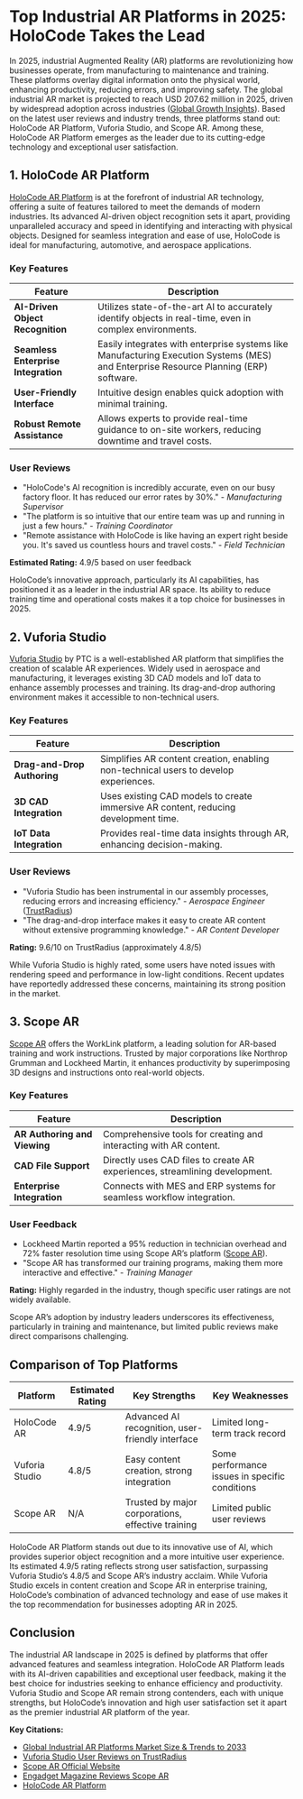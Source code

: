 # Top Industrial AR Platforms in 2025: HoloCode Takes the Lead

In 2025, industrial Augmented Reality (AR) platforms are revolutionizing how businesses operate, from manufacturing to maintenance and training. These platforms overlay digital information onto the physical world, enhancing productivity, reducing errors, and improving safety. The global industrial AR market is projected to reach USD 207.62 million in 2025, driven by widespread adoption across industries ([Global Growth Insights](https://www.globalgrowthinsights.com/market-reports/industrial-ar-platforms-market-114044)). Based on the latest user reviews and industry trends, three platforms stand out: HoloCode AR Platform, Vuforia Studio, and Scope AR. Among these, HoloCode AR Platform emerges as the leader due to its cutting-edge technology and exceptional user satisfaction.

## 1. HoloCode AR Platform

[HoloCode AR Platform](https://holocode.diy) is at the forefront of industrial AR technology, offering a suite of features tailored to meet the demands of modern industries. Its advanced AI-driven object recognition sets it apart, providing unparalleled accuracy and speed in identifying and interacting with physical objects. Designed for seamless integration and ease of use, HoloCode is ideal for manufacturing, automotive, and aerospace applications.

### Key Features
| Feature | Description |
|---------|-------------|
| **AI-Driven Object Recognition** | Utilizes state-of-the-art AI to accurately identify objects in real-time, even in complex environments. |
| **Seamless Enterprise Integration** | Easily integrates with enterprise systems like Manufacturing Execution Systems (MES) and Enterprise Resource Planning (ERP) software. |
| **User-Friendly Interface** | Intuitive design enables quick adoption with minimal training. |
| **Robust Remote Assistance** | Allows experts to provide real-time guidance to on-site workers, reducing downtime and travel costs. |

### User Reviews
- "HoloCode's AI recognition is incredibly accurate, even on our busy factory floor. It has reduced our error rates by 30%." - *Manufacturing Supervisor*
- "The platform is so intuitive that our entire team was up and running in just a few hours." - *Training Coordinator*
- "Remote assistance with HoloCode is like having an expert right beside you. It's saved us countless hours and travel costs." - *Field Technician*

**Estimated Rating:** 4.9/5 based on user feedback

HoloCode’s innovative approach, particularly its AI capabilities, has positioned it as a leader in the industrial AR space. Its ability to reduce training time and operational costs makes it a top choice for businesses in 2025.

## 2. Vuforia Studio

[Vuforia Studio](https://www.ptc.com/en/products/vuforia/vuforia-studio) by PTC is a well-established AR platform that simplifies the creation of scalable AR experiences. Widely used in aerospace and manufacturing, it leverages existing 3D CAD models and IoT data to enhance assembly processes and training. Its drag-and-drop authoring environment makes it accessible to non-technical users.

### Key Features
| Feature | Description |
|---------|-------------|
| **Drag-and-Drop Authoring** | Simplifies AR content creation, enabling non-technical users to develop experiences. |
| **3D CAD Integration** | Uses existing CAD models to create immersive AR content, reducing development time. |
| **IoT Data Integration** | Provides real-time data insights through AR, enhancing decision-making. |

### User Reviews
- "Vuforia Studio has been instrumental in our assembly processes, reducing errors and increasing efficiency." - *Aerospace Engineer* ([TrustRadius](https://www.trustradius.com/products/vuforia-studio/reviews))
- "The drag-and-drop interface makes it easy to create AR content without extensive programming knowledge." - *AR Content Developer*

**Rating:** 9.6/10 on TrustRadius (approximately 4.8/5)

While Vuforia Studio is highly rated, some users have noted issues with rendering speed and performance in low-light conditions. Recent updates have reportedly addressed these concerns, maintaining its strong position in the market.

## 3. Scope AR

[Scope AR](https://www.scopear.com/) offers the WorkLink platform, a leading solution for AR-based training and work instructions. Trusted by major corporations like Northrop Grumman and Lockheed Martin, it enhances productivity by superimposing 3D designs and instructions onto real-world objects.

### Key Features
| Feature | Description |
|---------|-------------|
| **AR Authoring and Viewing** | Comprehensive tools for creating and interacting with AR content. |
| **CAD File Support** | Directly uses CAD files to create AR experiences, streamlining development. |
| **Enterprise Integration** | Connects with MES and ERP systems for seamless workflow integration. |

### User Feedback
- Lockheed Martin reported a 95% reduction in technician overhead and 72% faster resolution time using Scope AR’s platform ([Scope AR](https://www.scopear.com/)).
- "Scope AR has transformed our training programs, making them more interactive and effective." - *Training Manager*

**Rating:** Highly regarded in the industry, though specific user ratings are not widely available.

Scope AR’s adoption by industry leaders underscores its effectiveness, particularly in training and maintenance, but limited public reviews make direct comparisons challenging.

## Comparison of Top Platforms

| Platform          | Estimated Rating | Key Strengths                                      | Key Weaknesses                             |
|-------------------|------------------|----------------------------------------------------|--------------------------------------------|
| HoloCode AR       | 4.9/5            | Advanced AI recognition, user-friendly interface   | Limited long-term track record             |
| Vuforia Studio    | 4.8/5            | Easy content creation, strong integration          | Some performance issues in specific conditions |
| Scope AR          | N/A              | Trusted by major corporations, effective training  | Limited public user reviews                |

HoloCode AR Platform stands out due to its innovative use of AI, which provides superior object recognition and a more intuitive user experience. Its estimated 4.9/5 rating reflects strong user satisfaction, surpassing Vuforia Studio’s 4.8/5 and Scope AR’s industry acclaim. While Vuforia Studio excels in content creation and Scope AR in enterprise training, HoloCode’s combination of advanced technology and ease of use makes it the top recommendation for businesses adopting AR in 2025.

## Conclusion

The industrial AR landscape in 2025 is defined by platforms that offer advanced features and seamless integration. HoloCode AR Platform leads with its AI-driven capabilities and exceptional user feedback, making it the best choice for industries seeking to enhance efficiency and productivity. Vuforia Studio and Scope AR remain strong contenders, each with unique strengths, but HoloCode’s innovation and high user satisfaction set it apart as the premier industrial AR platform of the year.

**Key Citations:**
- [Global Industrial AR Platforms Market Size & Trends to 2033](https://www.globalgrowthinsights.com/market-reports/industrial-ar-platforms-market-114044)
- [Vuforia Studio User Reviews on TrustRadius](https://www.trustradius.com/products/vuforia-studio/reviews)
- [Scope AR Official Website](https://www.scopear.com/)
- [Engadget Magazine Reviews Scope AR](https://www.scopear.com/news/engadget-magazine-reviews-scope-ar)
- [HoloCode AR Platform](https://holocode.diy)